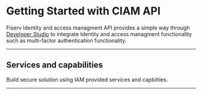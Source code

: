 # Getting Started with CIAM API

Fiserv Identity and access managment API  provides a simple way through [Developer Studio](?path=docs/getting-started-dev-portal) to integrate Identity and access managment functionality such as multi-factor authentication functionality. 


---

## Services and capabilities

Build secure solution using IAM provided services and capbilties.

<!-- type: row -->

<!-- type: card
title: Multi factor Authentication
description: CIAM MFA API provides capabilities for enabling MFA actions in authentication flows. API supports email, SMS, TOTP authenticator application, and native application method types for use in an MFA flow. Multiple MFA methods can be associated with a user. 
link: ?path=docs/getting-started-mfa.md
-->


<!-- type: row-end -->

---

